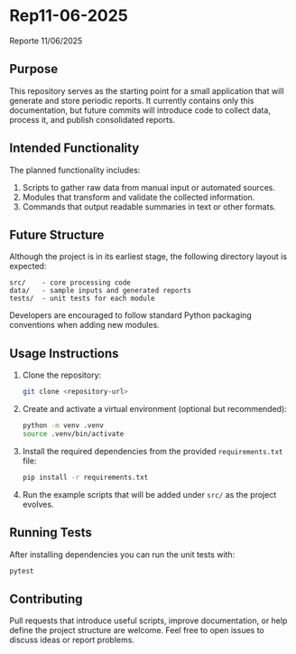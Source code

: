 # Rep11-06-2025

Reporte 11/06/2025

## Purpose

This repository serves as the starting point for a small application that will generate and store periodic reports. It currently contains only this documentation, but future commits will introduce code to collect data, process it, and publish consolidated reports.

## Intended Functionality

The planned functionality includes:

1. Scripts to gather raw data from manual input or automated sources.
2. Modules that transform and validate the collected information.
3. Commands that output readable summaries in text or other formats.

## Future Structure

Although the project is in its earliest stage, the following directory layout is expected:

```
src/    - core processing code
data/   - sample inputs and generated reports
tests/  - unit tests for each module
```

Developers are encouraged to follow standard Python packaging conventions when adding new modules.

## Usage Instructions

1. Clone the repository:
   ```bash
   git clone <repository-url>
   ```
2. Create and activate a virtual environment (optional but recommended):
   ```bash
   python -m venv .venv
   source .venv/bin/activate
   ```
3. Install the required dependencies from the provided `requirements.txt` file:
   ```bash
   pip install -r requirements.txt
   ```
4. Run the example scripts that will be added under `src/` as the project evolves.

## Running Tests

After installing dependencies you can run the unit tests with:

```bash
pytest
```

## Contributing

Pull requests that introduce useful scripts, improve documentation, or help define the project structure are welcome. Feel free to open issues to discuss ideas or report problems.
